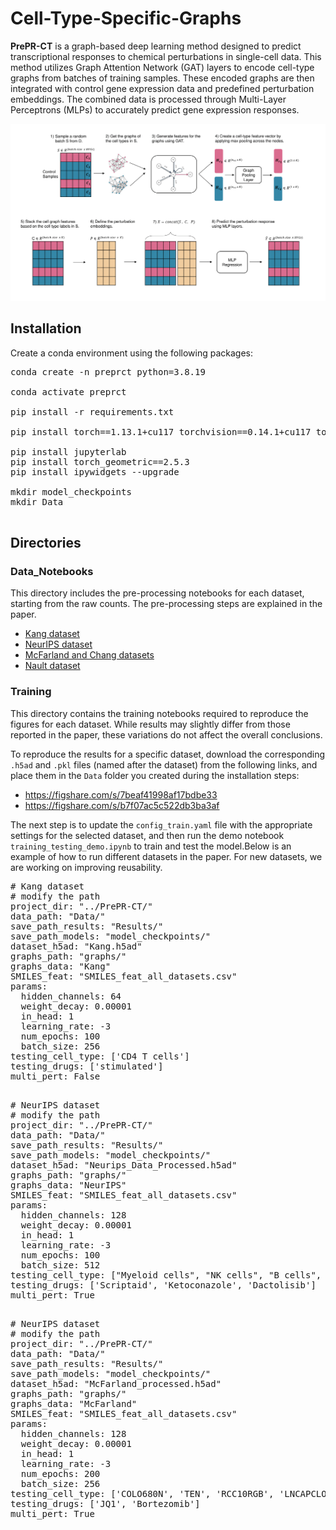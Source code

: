 # Cell-Type-Specific-Graphs

**PrePR-CT** is a graph-based deep learning method designed to predict transcriptional responses to chemical perturbations in single-cell data. This method utilizes Graph Attention Network (GAT) layers to encode cell-type graphs from batches of training samples. These encoded graphs are then integrated with control gene expression data and predefined perturbation embeddings. The combined data is processed through Multi-Layer Perceptrons (MLPs) to accurately predict gene expression responses.

![Graphical Abstract](PrePR-CT.png)

## Installation

Create a conda environment using the following packages:
<pre>
conda create -n preprct python=3.8.19

conda activate preprct

pip install -r requirements.txt

pip install torch==1.13.1+cu117 torchvision==0.14.1+cu117 torchaudio==0.13.1 --extra-index-url https://download.pytorch.org/whl/cu117

pip install jupyterlab
pip install torch_geometric==2.5.3
pip install ipywidgets --upgrade

mkdir model_checkpoints
mkdir Data

</pre>

## Directories

### Data_Notebooks
This directory includes the pre-processing notebooks for each dataset, starting from the raw counts. The pre-processing steps are explained in the paper.
* [Kang dataset](https://www.ncbi.nlm.nih.gov/geo/query/acc.cgi?acc=GSE96583)
* [NeurIPS dataset](https://www.kaggle.com/competitions/open-problems-single-cell-perturbations)
* [McFarland and Chang datasets](http://projects.sanderlab.org/scperturb/datavzrd/scPerturb_vzrd_v1/dataset_info/index_1.html)
* [Nault dataset](https://github.com/BhattacharyaLab/scVIDR/tree/main)


### Training

This directory contains the training notebooks required to reproduce the figures for each dataset. While results may slightly differ from those reported in the paper, these variations do not affect the overall conclusions.

To reproduce the results for a specific dataset, download the corresponding `.h5ad` and `.pkl` files (named after the dataset) from the following links, and place them in the `Data` folder you created during the installation steps: 

- https://figshare.com/s/7beaf41998af17bdbe33  
- https://figshare.com/s/b7f07ac5c522db3ba3af

The next step is to update the `config_train.yaml` file with the appropriate settings for the selected dataset, and then run the demo notebook `training_testing_demo.ipynb` to train and test the model.Below is an example of how to run different datasets in the paper. For new datasets, we are working on improving reusability.


<pre>
# Kang dataset
# modify the path
project_dir: "../PrePR-CT/"
data_path: "Data/"
save_path_results: "Results/"
save_path_models: "model_checkpoints/"
dataset_h5ad: "Kang.h5ad"
graphs_path: "graphs/"
graphs_data: "Kang"
SMILES_feat: "SMILES_feat_all_datasets.csv"
params:
  hidden_channels: 64
  weight_decay: 0.00001
  in_head: 1
  learning_rate: -3
  num_epochs: 100
  batch_size: 256
testing_cell_type: ['CD4 T cells']
testing_drugs: ['stimulated']
multi_pert: False

</pre>


<pre>
# NeurIPS dataset
# modify the path
project_dir: "../PrePR-CT/"
data_path: "Data/"
save_path_results: "Results/"
save_path_models: "model_checkpoints/"
dataset_h5ad: "Neurips_Data_Processed.h5ad"
graphs_path: "graphs/"
graphs_data: "NeurIPS"
SMILES_feat: "SMILES_feat_all_datasets.csv"
params:
  hidden_channels: 128
  weight_decay: 0.00001
  in_head: 1
  learning_rate: -3
  num_epochs: 100
  batch_size: 512
testing_cell_type: ["Myeloid cells", "NK cells", "B cells", "T cells"]
testing_drugs: ['Scriptaid', 'Ketoconazole', 'Dactolisib'] 
multi_pert: True

</pre>


<pre>
# NeurIPS dataset
# modify the path
project_dir: "../PrePR-CT/"
data_path: "Data/"
save_path_results: "Results/"
save_path_models: "model_checkpoints/"
dataset_h5ad: "McFarland_processed.h5ad"
graphs_path: "graphs/"
graphs_data: "McFarland"
SMILES_feat: "SMILES_feat_all_datasets.csv"
params:
  hidden_channels: 128
  weight_decay: 0.00001
  in_head: 1
  learning_rate: -3
  num_epochs: 200
  batch_size: 256
testing_cell_type: ['COLO680N', 'TEN', 'RCC10RGB', 'LNCAPCLONEFGC', 'BICR31']
testing_drugs: ['JQ1', 'Bortezomib']
multi_pert: True

</pre>
